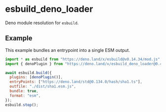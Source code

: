 # esbuild_deno_loader

Deno module resolution for `esbuild`.

## Example

This example bundles an entrypoint into a single ESM output.

```js
import * as esbuild from "https://deno.land/x/esbuild@v0.14.34/mod.js";
import { denoPlugin } from "https://deno.land/x/esbuild_deno_loader@0.4.1/mod.ts";

await esbuild.build({
  plugins: [denoPlugin()],
  entryPoints: ["https://deno.land/std@0.134.0/hash/sha1.ts"],
  outfile: "./dist/sha1.esm.js",
  bundle: true,
  format: "esm",
});
esbuild.stop();
```
